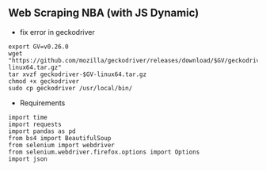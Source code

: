 ## Web Scraping NBA (with JS Dynamic)

- fix error in geckodriver

```
export GV=v0.26.0
wget "https://github.com/mozilla/geckodriver/releases/download/$GV/geckodriver-$GV-linux64.tar.gz"
tar xvzf geckodriver-$GV-linux64.tar.gz 
chmod +x geckodriver
sudo cp geckodriver /usr/local/bin/
```

- Requirements 


```
import time
import requests
import pandas as pd
from bs4 import BeautifulSoup
from selenium import webdriver
from selenium.webdriver.firefox.options import Options
import json
``` 
